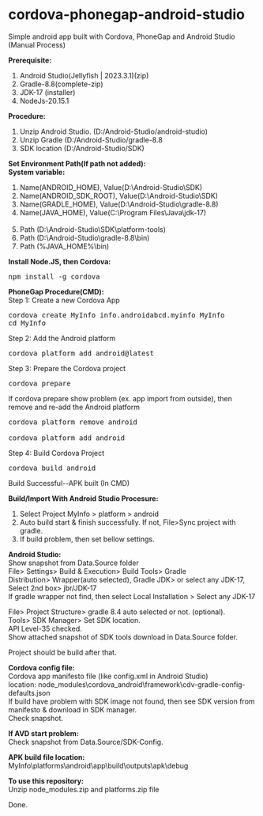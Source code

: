 # cordova-phonegap-android-studio
Simple android app built with Cordova, PhoneGap and Android Studio (Manual Process)

<b>Prerequisite:</b> <br>
1. Android Studio(Jellyfish | 2023.3.1)(zip) <br>
2. Gradle-8.8(complete-zip) <br>
3. JDK-17 (installer) <br>
4. NodeJs-20.15.1 <br>

<b>Procedure:</b> <br>
1. Unzip Android Studio. (D:/Android-Studio/android-studio) <br>
2. Unzip Gradle (D:/Android-Studio/gradle-8.8 <br>
3. SDK location (D:/Android-Studio/SDK) <br>

<b>Set Environment Path(If path not added):</b> <br>
<b>System variable:</b> <br>
1. Name(ANDROID_HOME), Value(D:\Android-Studio\SDK) <br>
2. Name(ANDROID_SDK_ROOT), Value(D:\Android-Studio\SDK) <br>
3. Name(GRADLE_HOME), Value(D:\Android-Studio\gradle-8.8) <br>
4. Name(JAVA_HOME), Value(C:\Program Files\Java\jdk-17) <br> <br>
1. Path (D:\Android-Studio\SDK\platform-tools) <br>
2. Path (D:\Android-Studio\gradle-8.8\bin) <br>
3. Path (%JAVA_HOME%\bin) <br>

<b>Install Node.JS, then Cordova:</b> <br>
<pre>npm install -g cordova</pre>

<b>PhoneGap Procedure(CMD):</b> <br>
Step 1: Create a new Cordova App <br>
<pre>cordova create MyInfo info.androidabcd.myinfo MyInfo<br>cd MyInfo</pre>

Step 2: Add the Android platform <br>
<pre>cordova platform add android@latest</pre>

Step 3: Prepare the Cordova project <br>
<pre>cordova prepare</pre>
If cordova prepare show problem (ex. app import from outside), then remove and re-add the Android platform
<pre>cordova platform remove android <br>
cordova platform add android</pre>

Step 4: Build Cordova Project <br>
<pre>cordova build android</pre>

Build Successful--APK built (In CMD)

<b>Build/Import With Android Studio Procesure:</b> <br>
1. Select Project MyInfo > platform > android
2. Auto build start & finish successfully. If not, File>Sync project with gradle.
3. If build problem, then set bellow settings.

<b>Android Studio:</b> <br>
Show snapshot from Data.Source folder <br>
File> Settings> Build & Execution> Build Tools> Gradle <br>
Distribution> Wrapper(auto selected), Gradle JDK> or select any JDK-17, Select 2nd box> jbr/JDK-17 <br>
If gradle wrapper not find, then select Local Installation > Select any JDK-17 <br>

File> Project Structure> gradle 8.4 auto selected or not. (optional). <br>
Tools> SDK Manager> Set SDK location. <br>
API Level-35 checked. <br>
Show attached snapshot of SDK tools download in Data.Source folder. <br>

Project should be build after that.

<b>Cordova config file:</b> <br>
Cordova app manifesto file (like config.xml in Android Studio)  <br>
location: node_modules\cordova_android\framework\cdv-gradle-config-defaults.json <br>
If build have problem with SDK image not found, then see SDK version from manifesto & download in SDK manager. <br>
Check snapshot. <br>

<b>If AVD start problem:</b> <br>
Check snapshot from Data.Source/SDK-Config. <br>

<b>APK build file location:</b> <br>
MyInfo\platforms\android\app\build\outputs\apk\debug

<b>To use this repository:</b> <br>
Unzip node_modules.zip and platforms.zip file

Done.
